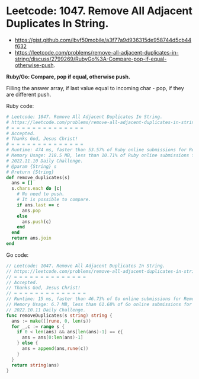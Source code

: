 # Leetcode: 1047. Remove All Adjacent Duplicates In String.

- https://gist.github.com/lbvf50mobile/a3f77a9d936315de958744d5cb44f632
- https://leetcode.com/problems/remove-all-adjacent-duplicates-in-string/discuss/2799269/RubyGo%3A-Compare-pop-if-equal-otherwise-push.

**Ruby/Go: Compare, pop if equal, otherwise push.**

Filling the answer array, if last value equal to incoming char - pop, if they are different push.


Ruby code:
```Ruby
# Leetcode: 1047. Remove All Adjacent Duplicates In String.
# https://leetcode.com/problems/remove-all-adjacent-duplicates-in-string/
# = = = = = = = = = = = = = =
# Accepted.
# Thanks God, Jesus Christ!
# = = = = = = = = = = = = = =
# Runtime: 474 ms, faster than 53.57% of Ruby online submissions for Remove All Adjacent Duplicates In String.
# Memory Usage: 218.5 MB, less than 10.71% of Ruby online submissions for Remove All Adjacent Duplicates In String.
# 2022.11.10 Daily Challenge.
# @param {String} s
# @return {String}
def remove_duplicates(s)
  ans = []
  s.chars.each do |c|
    # No need to push.
    # It is possible to compare.
    if ans.last == c
      ans.pop
    else
      ans.push(c)
    end
  end
  return ans.join
end
```

Go code:
```Go
// Leetcode: 1047. Remove All Adjacent Duplicates In String.
// https://leetcode.com/problems/remove-all-adjacent-duplicates-in-string/
// = = = = = = = = = = = = = =
// Accepted.
// Thanks God, Jesus Christ!
// = = = = = = = = = = = = = =
// Runtime: 15 ms, faster than 46.73% of Go online submissions for Remove All Adjacent Duplicates In String.
// Memory Usage: 6.7 MB, less than 61.68% of Go online submissions for Remove All Adjacent Duplicates In String.
// 2022.10.11 Daily Challenge.
func removeDuplicates(s string) string {
  ans := make([]rune, 0, len(s))
  for _,c := range s {
    if 0 < len(ans) && ans[len(ans)-1] == c{
      ans = ans[0:len(ans)-1]
    } else {
      ans = append(ans,rune(c))
    }
  }
  return string(ans)
}
```
